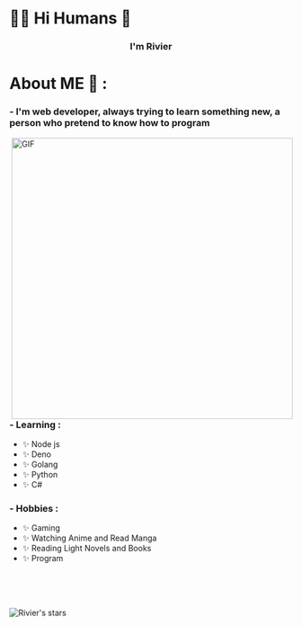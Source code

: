 
<!--
**RivierGrullon/RivierGrullon** is a ✨ _special_ ✨ repository because its `README.md` (this file) appears on your GitHub profile.

Here are some ideas to get you started:

- 🔭 I’m currently working on ...
- 🌱 I’m currently learning ...
- 👯 I’m looking to collaborate on ...
- 🤔 I’m looking for help with ...
- 💬 Ask me about ...
- 📫 How to reach me: ...
- 😄 Pronouns: ...
- ⚡ Fun fact: ...
-->


# :man_technologist: Hi Humans 👋



<h3 align="center">I'm Rivier</h3>



# About ME 💬 :

### - I'm web developer, always trying to learn something new, a person who pretend to know how to program
 

<img hight="400" width="500" alt="GIF" align="right" src="https://github.com/RivierGrullon/RivierGrullon/blob/master/assets/1936.gif">

### - Learning :
- ✨ Node js
- ✨ Deno
- ✨ Golang
- ✨ Python
- ✨ C#


### - Hobbies : 
- ✨ Gaming
- ✨ Watching Anime and Read Manga
- ✨ Reading Light Novels and Books
- ✨ Program


</br>
</br>
</br>

![Rivier's stars](https://github-readme-stats.vercel.app/api?username=RivierGrullon&show_icons=true)


